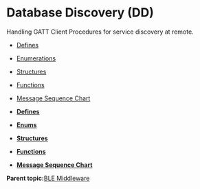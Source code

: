 # Database Discovery \(DD\)

Handling GATT Client Procedures for service discovery at remote.

-   [Defines](GUID-2332289F-4AD3-4431-A19E-6BC876CE0076.md)
-   [Enumerations](GUID-1B80B52B-F8E4-4C9D-8BD2-1E412C48F5EB.md)
-   [Structures](GUID-CC1B3141-5BBC-438E-A918-B7BD42C2F3CA.md)
-   [Functions](GUID-1162ABF9-6321-488C-990D-4DF90A24C1BA.md)
-   [Message Sequence Chart](GUID-7936CFC8-E8CB-4185-BFAA-2F49B1481F07.md)

-   **[Defines](GUID-2332289F-4AD3-4431-A19E-6BC876CE0076.md)**  

-   **[Enums](GUID-1B80B52B-F8E4-4C9D-8BD2-1E412C48F5EB.md)**  

-   **[Structures](GUID-CC1B3141-5BBC-438E-A918-B7BD42C2F3CA.md)**  

-   **[Functions](GUID-1162ABF9-6321-488C-990D-4DF90A24C1BA.md)**  

-   **[Message Sequence Chart](GUID-7936CFC8-E8CB-4185-BFAA-2F49B1481F07.md)**  


**Parent topic:**[BLE Middleware](GUID-6A7C78FE-1473-4B99-B2C9-01CDC06FE578.md)

